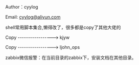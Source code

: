 Author：cyylog

Email: cyylog@aliyun.com

shell常用脚本集合,懒得改了，很多都是copy了其他大佬的

Copy	----------------->	kjyw

Copy	----------------->	ljohn_ops



zabbix微信报警：在当前目录的zabbix下，安装文档在其他目录。


